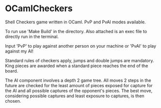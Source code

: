 # OCamlCheckers
Shell Checkers game written in OCaml. PvP and PvAI modes available.

To run use 'Make Build' in the directory. Also attached is an exec file to directly run in the terminal.

Input 'PvP' to play against another person on your machine or 'PvAI' to play against my AI!

Standard rules of checkers apply, jumps and double jumps are mandatory. King pieces are awarded when a standard piece reaches the end of the board.

The AI component involves a depth 2 game tree. All moves 2 steps in the future are checked for the least amount of pieces exposed for capture for the AI and all possible captures of the opponent's pieces. The best move, considering possible captures and least exposure to captures, is then chosen. 
